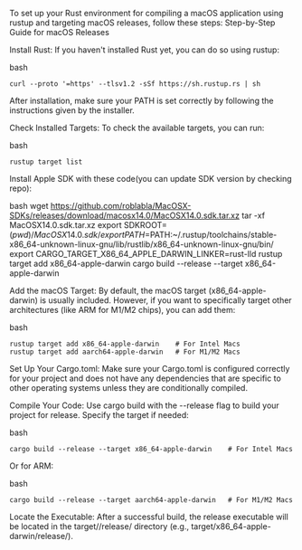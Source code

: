 To set up your Rust environment for compiling a macOS application using rustup and targeting macOS releases, follow these steps:
Step-by-Step Guide for macOS Releases

Install Rust: If you haven't installed Rust yet, you can do so using rustup:

bash

    curl --proto '=https' --tlsv1.2 -sSf https://sh.rustup.rs | sh

After installation, make sure your PATH is set correctly by following the instructions given by the installer.

Check Installed Targets: To check the available targets, you can run:

bash

    rustup target list
    
Install Apple SDK with these code(you can update SDK version by checking repo):

bash
    wget https://github.com/roblabla/MacOSX-SDKs/releases/download/macosx14.0/MacOSX14.0.sdk.tar.xz 
    tar -xf MacOSX14.0.sdk.tar.xz 
    export SDKROOT=$(pwd)/MacOSX14.0.sdk/
    export PATH=$PATH:~/.rustup/toolchains/stable-x86_64-unknown-linux-gnu/lib/rustlib/x86_64-unknown-linux-gnu/bin/
    export CARGO_TARGET_X86_64_APPLE_DARWIN_LINKER=rust-lld
    rustup target add x86_64-apple-darwin
    cargo build --release --target x86_64-apple-darwin

Add the macOS Target: By default, the macOS target (x86_64-apple-darwin) is usually included. However, if you want to specifically target other architectures (like ARM for M1/M2 chips), you can add them:

bash

    rustup target add x86_64-apple-darwin    # For Intel Macs
    rustup target add aarch64-apple-darwin   # For M1/M2 Macs

Set Up Your Cargo.toml: Make sure your Cargo.toml is configured correctly for your project and does not have any dependencies that are specific to other operating systems unless they are conditionally compiled.

Compile Your Code: Use cargo build with the --release flag to build your project for release. Specify the target if needed:

bash

    cargo build --release --target x86_64-apple-darwin    # For Intel Macs

Or for ARM:

bash

    cargo build --release --target aarch64-apple-darwin   # For M1/M2 Macs

Locate the Executable: After a successful build, the release executable will be located in the target/<target>/release/ directory (e.g., target/x86_64-apple-darwin/release/).